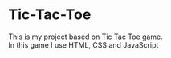 # Tic-Tac-Toe
This is my project based on Tic Tac Toe game. 
<br>
In this game I use HTML, CSS and JavaScript
